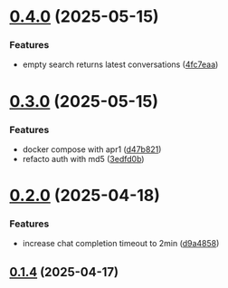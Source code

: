 # [0.4.0](https://github.com/kinorai/prompt-keeper/compare/v0.3.0...v0.4.0) (2025-05-15)


### Features

* empty search returns latest conversations ([4fc7eaa](https://github.com/kinorai/prompt-keeper/commit/4fc7eaaf11b204b1546e7ebf035ac2ce5c369d91))



# [0.3.0](https://github.com/kinorai/prompt-keeper/compare/v0.2.0...v0.3.0) (2025-05-15)


### Features

* docker compose with apr1 ([d47b821](https://github.com/kinorai/prompt-keeper/commit/d47b8218635e352c32e717e2c4c4e40585402b9d))
* refacto auth with md5 ([3edfd0b](https://github.com/kinorai/prompt-keeper/commit/3edfd0b09197b1bf10f8200f0f21ce0f00ab35b1))



# [0.2.0](https://github.com/kinorai/prompt-keeper/compare/v0.1.4...v0.2.0) (2025-04-18)


### Features

* increase chat completion timeout to 2min ([d9a4858](https://github.com/kinorai/prompt-keeper/commit/d9a4858c21b0fe98d4577f216bee485229932df0))



## [0.1.4](https://github.com/kinorai/prompt-keeper/compare/v0.1.3...v0.1.4) (2025-04-17)



